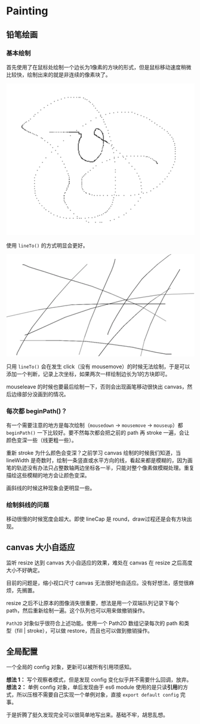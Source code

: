 # Painting

## 铅笔绘画

### 基本绘制

首先使用了在鼠标处绘制一个边长为1像素的方块的形式，但是鼠标移动速度稍微比较快，绘制出来的就是非连续的像素块了。

![每次绘制一个小方块](./demo/pencil01.png)

使用 `lineTo()` 的方式明显会更好。

![使用 lineTo() 绘制](./demo/pencil02.png)

只用 `lineTo()` 会在发生 click（没有 mousemove）的时候无法绘制，于是可以添加一个判断，记录上次坐标，如果两次一样绘制边长为1的方块即可。

mouseleave 的时候也要最后绘制一下，否则会出现画笔移动很快出 canvas，然后边缘部分没画到的情况。

### 每次都 beginPath()？

有一个需要注意的地方是每次绘制（`mousedown` -> `mousemove` -> `mouseup`）都 `beginPath()` 一下比较好。要不然每次都会把之前的 path 再 stroke 一遍，会让颜色变深一些（线更粗一些）。

重新 stroke 为什么颜色会变深？之前学习 canvas 绘制的时候我们知道，当 lineWidth 是奇数时，绘制一条竖直或水平方向的线，看起来都是模糊的，因为画笔的轨迹没有办法只占整数轴两边坐标各一半，只能对整个像素做模糊处理。重复描绘这些模糊的地方会让颜色变深。

画斜线的时候这种现象会更明显一些。

### 绘制斜线的问题

移动很慢的时候宽度会超大。即使 lineCap 是 round，draw过程还是会有方块出现。

## canvas 大小自适应

监听 resize 达到 canvas 大小自适应的效果，难处在 canvas 在 resize 之后高度大小不好确定。

目前的问题是，缩小视口尺寸 canvas 无法很好地自适应。没有好想法，感觉很麻烦，先搁置。

resize 之后不让原本的图像消失很重要，想法是用一个双端队列记录下每个 path，然后重新绘制一遍。这个队列也可以用来做撤销操作。

`Path2D` 对象似乎很符合上述功能。使用一个 Path2D 数组记录每次的 path 和类型（fill | stroke），可以做 restore，而且也可以做到撤销操作。

## 全局配置

一个全局的 config 对象，更新可以被所有引用项感知。

**想法 1：** 写个观察者模式，但是发现 config 变化似乎并不需要什么回调，放弃。
**想法 2：** 单例 config 对象，单后发现由于 es6 module 使用的是只读**引用**的方式，所以压根不需要自己实现一个单例对象，直接 `export default config` 完事。

于是折腾了挺久发现完全可以很简单地写出来。基础不牢，胡思乱想。
